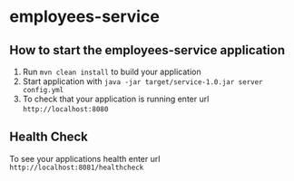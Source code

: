 # employees-service

How to start the employees-service application
---

1. Run `mvn clean install` to build your application
1. Start application with `java -jar target/service-1.0.jar server config.yml`
1. To check that your application is running enter url `http://localhost:8080`

Health Check
---

To see your applications health enter url `http://localhost:8081/healthcheck`

